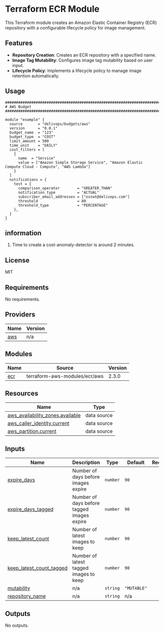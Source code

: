 # Terraform ECR Module

This Terraform module creates an Amazon Elastic Container Registry (ECR) repository with a configurable lifecycle policy for image management.

## Features

- **Repository Creation**: Creates an ECR repository with a specified name.
- **Image Tag Mutability**: Configures image tag mutability based on user input.
- **Lifecycle Policy**: Implements a lifecycle policy to manage image retention automatically.

## Usage

```hcl
################################################################################
# AWS Budget
################################################################################

module "example" {
  source       = "delivops/budgets/aws"
  version      = "0.0.1"
  budget_name  = "123"
  budget_type  = "COST"
  limit_amount = 500
  time_unit    = "DAILY"
  cost_filters = [
    {
      name  = "Service"
      value = ["Amazon Simple Storage Service", "Amazon Elastic Compute Cloud - Compute", "AWS Lambda"]
    }
  ]
  notifications = {
    test = {
      comparison_operator        = "GREATER_THAN"
      notification_type          = "ACTUAL"
      subscriber_email_addresses = ["osnat@delivops.com"]
      threshold                  = 80
      threshold_type             = "PERCENTAGE"
    },
  }
}
```

## information

1. Time to create a cost-anomaly-detector is around 2 minutes.

## License

MIT

<!-- BEGIN_TF_DOCS -->
## Requirements

No requirements.

## Providers

| Name | Version |
|------|---------|
| <a name="provider_aws"></a> [aws](#provider\_aws) | n/a |

## Modules

| Name | Source | Version |
|------|--------|---------|
| <a name="module_ecr"></a> [ecr](#module\_ecr) | terraform-aws-modules/ecr/aws | 2.3.0 |

## Resources

| Name | Type |
|------|------|
| [aws_availability_zones.available](https://registry.terraform.io/providers/hashicorp/aws/latest/docs/data-sources/availability_zones) | data source |
| [aws_caller_identity.current](https://registry.terraform.io/providers/hashicorp/aws/latest/docs/data-sources/caller_identity) | data source |
| [aws_partition.current](https://registry.terraform.io/providers/hashicorp/aws/latest/docs/data-sources/partition) | data source |

## Inputs

| Name | Description | Type | Default | Required |
|------|-------------|------|---------|:--------:|
| <a name="input_expire_days"></a> [expire\_days](#input\_expire\_days) | Number of days before images expire | `number` | `90` | no |
| <a name="input_expire_days_tagged"></a> [expire\_days\_tagged](#input\_expire\_days\_tagged) | Number of days before tagged images expire | `number` | `90` | no |
| <a name="input_keep_latest_count"></a> [keep\_latest\_count](#input\_keep\_latest\_count) | Number of latest images to keep | `number` | `90` | no |
| <a name="input_keep_latest_count_tagged"></a> [keep\_latest\_count\_tagged](#input\_keep\_latest\_count\_tagged) | Number of latest tagged images to keep | `number` | `90` | no |
| <a name="input_mutability"></a> [mutability](#input\_mutability) | n/a | `string` | `"MUTABLE"` | no |
| <a name="input_repository_name"></a> [repository\_name](#input\_repository\_name) | n/a | `string` | n/a | yes |

## Outputs

No outputs.
<!-- END_TF_DOCS -->